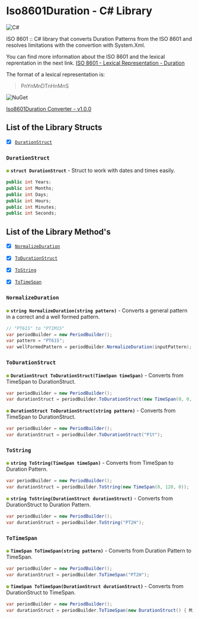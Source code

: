 # Iso8601Duration - C# Library

<img src="https://docs.microsoft.com/es-es/dotnet/images/hub/csharp.svg" alt="C#" width="150" height="150" />

ISO 8601 :: C# library that converts Duration Patterns from the ISO 8601 and resolves limitations with the convertion with System.Xml.

You can find more information about the ISO 8601 and the lexical reprentation in the next link.
[ISO 8601 - Lexical Representation - Duration](https://www.w3.org/TR/xmlschema-2/#duration)

The format of a lexical representation is:
> PnYnMnDTnHnMnS


<img src="https://www.nuget.org/Content/gallery/img/logo-header.svg" alt="NuGet" width="94" height="29" />

[Iso8601Duration Converter - v1.0.0](https://www.nuget.org/packages/Iso8601Duration/)


## List of the Library Structs

- [x] [`DurationStruct`](#durationstruct)


### `DurationStruct`

![Separator](/images/bullet_green.png) **`struct DurationStruct`** - Struct to work with dates and times easily.

```csharp
public int Years;
public int Months;
public int Days;
public int Hours;
public int Minutes;
public int Seconds;

```



## List of the Library Method's

- [x] [`NormalizeDuration`](#normalizeduration)
- [x] [`ToDurationStruct`](#todurationstruct)
- [x] [`ToString`](#tostring)
- [x] [`ToTimeSpan`](#totimespan)


### `NormalizeDuration`

![Separator](/images/bullet_green.png) **`string NormalizeDuration(string pattern)`** - Converts a general pattern in a correct and a well formed pattern.

```csharp
// "PT61S" to "PT1M1S"
var periodBuilder = new PeriodBuilder();
var pattern = "PT61S";
var wellFormedPattern = periodBuilder.NormalizeDuration(inputPattern);

```


### `ToDurationStruct`

![Separator](/images/bullet_green.png) **`DurationStruct ToDurationStruct(TimeSpan timeSpan)`** - Converts from TimeSpan to DurationStruct.

```csharp
var periodBuilder = new PeriodBuilder();
var durationStruct = periodBuilder.ToDurationStruct(new TimeSpan(0, 0, 120));

```

![Separator](/images/bullet_green.png) **`DurationStruct ToDurationStruct(string pattern)`** - Converts from TimeSpan to DurationStruct.

```csharp
var periodBuilder = new PeriodBuilder();
var durationStruct = periodBuilder.ToDurationStruct("P1Y");

```


### `ToString`

![Separator](/images/bullet_green.png) **`string ToString(TimeSpan timeSpan)`** - Converts from TimeSpan to Duration Pattern.

```csharp
var periodBuilder = new PeriodBuilder();
var durationStruct = periodBuilder.ToString(new TimeSpan(0, 120, 0));

```

![Separator](/images/bullet_green.png) **`string ToString(DurationStruct durationStruct)`** - Converts from DurationStruct to Duration Pattern.

```csharp
var periodBuilder = new PeriodBuilder();
var durationStruct = periodBuilder.ToString("PT2H");

```


### `ToTimeSpan`

![Separator](/images/bullet_green.png) **`TimeSpan ToTimeSpan(string pattern)`** - Converts from Duration Pattern to TimeSpan.

```csharp
var periodBuilder = new PeriodBuilder();
var durationStruct = periodBuilder.ToTimeSpan("PT2H");

```

![Separator](/images/bullet_green.png) **`TimeSpan ToTimeSpan(DurationStruct durationStruct)`** - Converts from DurationStruct to TimeSpan.

```csharp
var periodBuilder = new PeriodBuilder();
var durationStruct = periodBuilder.ToTimeSpan(new DurationStruct() { Minutes = 1440 });

```
